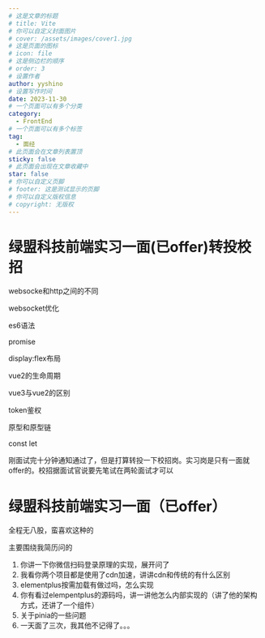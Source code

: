 ```yaml
---
# 这是文章的标题
# title: Vite
# 你可以自定义封面图片
# cover: /assets/images/cover1.jpg
# 这是页面的图标
# icon: file
# 这是侧边栏的顺序
# order: 3
# 设置作者
author: yyshino
# 设置写作时间
date: 2023-11-30
# 一个页面可以有多个分类
category:
  - FrontEnd
# 一个页面可以有多个标签
tag:
  - 面经
# 此页面会在文章列表置顶
sticky: false
# 此页面会出现在文章收藏中
star: false
# 你可以自定义页脚
# footer: 这是测试显示的页脚
# 你可以自定义版权信息
# copyright: 无版权
---
```


# 绿盟科技前端实习一面(已offer)转投校招

websocke和http之间的不同

websocket优化

es6语法

promise

display:flex布局

vue2的生命周期

vue3与vue2的区别

token鉴权

原型和原型链

const let

刚面试完十分钟通知通过了，但是打算转投一下校招岗。实习岗是只有一面就offer的。校招据面试官说要先笔试在两轮面试才可以



# 绿盟科技前端实习一面（已offer）

全程无八股，蛮喜欢这种的

主要围绕我简历问的

1. 你讲一下你微信扫码登录原理的实现，展开问了
2. 我看你两个项目都是使用了cdn加速，讲讲cdn和传统的有什么区别
3. elementplus按需加载有做过吗，怎么实现
4. 你有看过elempentplus的源码吗，讲一讲他怎么内部实现的（讲了他的架构方式，还讲了一个组件）
5. 关于pinia的一些问题
6. 一天面了三次，我其他不记得了。。。
